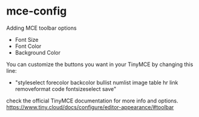# mce-config
Adding MCE toolbar options

- Font Size
- Font Color
- Background Color

You can customize the buttons you want in your TinyMCE by changing this line:
- "styleselect forecolor backcolor bullist numlist image table hr link removeformat code fontsizeselect save"

check the official TinyMCE documentation for more info and options.
https://www.tiny.cloud/docs/configure/editor-appearance/#toolbar
